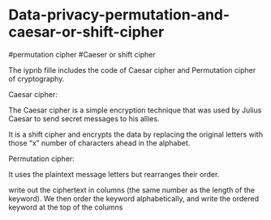 # Data-privacy-permutation-and-caesar-or-shift-cipher
#permutation cipher #Caeser or shift cipher


The iypnb fille includes the code of  Caesar cipher and Permutation  cipher of cryptography.


Caesar cipher:

The Caesar cipher is a simple encryption technique that was used by Julius Caesar to send secret messages to his allies.

 It is a shift cipher and encrypts the data by replacing the original letters with those “x” number of characters ahead in the alphabet.

 Permutation  cipher:

 It uses the plaintext message letters but rearranges their order.

 write out the ciphertext in columns (the same number as the length of the keyword). We then order the keyword alphabetically, and write the ordered keyword at the top of the columns
